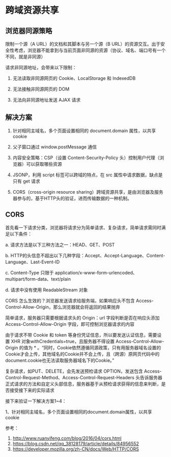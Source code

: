 # 跨域资源共享

## 浏览器同源策略

限制一个源（A URL）的文档和其脚本与另一个源（B URL）的资源交互。出于安全性考虑，浏览器不能拿到与当前页面非同源的资源（协议、域名、端口号有一个不同，就是非同源）

请求非同源地址，会带来以下限制：

1. 无法读取非同源网页的 Cookie、LocalStorage 和 IndexedDB

2. 无法接触非同源网页的 DOM

3. 无法向非同源地址发送 AJAX 请求

## 解决方案

1. 针对相同主域名，多个页面设置相同的 document.domain 属性，以共享 cookie

2. 父子窗口通过 window.postMessage 通信

3. 内容安全策略：CSP（设置 Content-Security-Policy 头）控制用户代理（浏览器）可以获取哪些资源

4. JSONP，利用 script 标签可以跨域的特点，在 src 属性中请求数据，缺点是只有 get 请求

5. CORS（cross-origin resource sharing）跨域资源共享，是由浏览器及服务器参与的，基于HTTP头的验证，进而传输数据的一种机制。

## CORS

首先看一下请求分类，浏览器将请求分为简单请求、复杂请求，简单请求需同时满足以下条件：

  a. 请求方法是以下三种方法之一：HEAD、GET、POST

  b. HTTP的头信息不超出以下几种字段：Accept、Accept-Language、Content-Language、Last-Event-ID

  c. Content-Type 只限于 application/x-www-form-urlencoded、multipart/form-data、text/plain
  
  d. 请求中没有使用 ReadableStream 对象

CORS 怎么生效的？浏览器发送请求给服务端，如果响应头不包含 Access-Control-Allow-Origin，那么浏览器就会将返回的结果抛弃

简单请求，服务器只需要根据请求头的 Origin：url 字段判断是否在响应头添加Access-Control-Allow-Origin 字段，即可控制浏览器请求的内容

由于请求不带 Cookie 和 token 等身份凭证信息，所以要发送认证信息，需要设置 XHR 对象withCredentials=true，且服务器不得设置 Access-Control-Allow-Origin 的值为 * 。“同时，Cookie依然遵循同源政策，只有用服务器域名设置的Cookie才会上传，其他域名的Cookie并不会上传，且（跨源）原网页代码中的document.cookie也无法读取服务器域名下的Cookie。”

复杂请求，如PUT、DELETE，会先发送预检请求 OPTION，发送包含 Access-Control-Request-Method、Access-Control-Request-Headers 头告诉服务器正式请求的方法和自定义头部信息，服务器基于从预检请求获得的信息来判断，是否接受接下来的实际请求

接下来验证一下解决方案1~4：

1、针对相同主域名，多个页面设置相同的document.domain属性，以共享cookie


参考：
1. http://www.ruanyifeng.com/blog/2016/04/cors.html
2. https://blog.csdn.net/qq_38128179/article/details/84956552
3. https://developer.mozilla.org/zh-CN/docs/Web/HTTP/CORS
